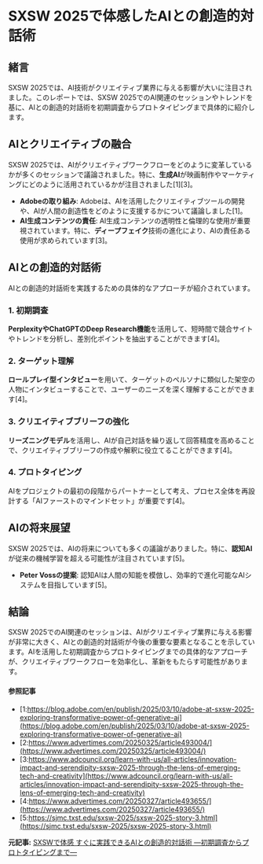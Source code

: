 # SXSW 2025で体感したAIとの創造的対話術

## 緒言

SXSW 2025では、AI技術がクリエイティブ業界に与える影響が大いに注目されました。このレポートでは、SXSW 2025でのAI関連のセッションやトレンドを基に、AIとの創造的対話術を初期調査からプロトタイピングまで具体的に紹介します。

## AIとクリエイティブの融合

SXSW 2025では、AIがクリエイティブワークフローをどのように変革しているかが多くのセッションで議論されました。特に、**生成AI**が映画制作やマーケティングにどのように活用されているかが注目されました[1][3]。

- **Adobeの取り組み**: Adobeは、AIを活用したクリエイティブツールの開発や、AIが人間の創造性をどのように支援するかについて議論しました[1]。
- **AI生成コンテンツの責任**: AI生成コンテンツの透明性と倫理的な使用が重要視されています。特に、**ディープフェイク**技術の進化により、AIの責任ある使用が求められています[3]。

## AIとの創造的対話術

AIとの創造的対話術を実践するための具体的なアプローチが紹介されています。

### 1. 初期調査
**PerplexityやChatGPTのDeep Research機能**を活用して、短時間で競合サイトやトレンドを分析し、差別化ポイントを抽出することができます[4]。

### 2. ターゲット理解
**ロールプレイ型インタビュー**を用いて、ターゲットのペルソナに類似した架空の人物にインタビューすることで、ユーザーのニーズを深く理解することができます[4]。

### 3. クリエイティブブリーフの強化
**リーズニングモデル**を活用し、AIが自己対話を繰り返して回答精度を高めることで、クリエイティブブリーフの作成や解釈に役立てることができます[4]。

### 4. プロトタイピング
AIをプロジェクトの最初の段階からパートナーとして考え、プロセス全体を再設計する「AIファーストのマインドセット」が重要です[4]。

## AIの将来展望

SXSW 2025では、AIの将来についても多くの議論がありました。特に、**認知AI**が従来の機械学習を超える可能性が注目されています[5]。

- **Peter Vossの提案**: 認知AIは人間の知能を模倣し、効率的で進化可能なAIシステムを目指しています[5]。

## 結論

SXSW 2025でのAI関連のセッションは、AIがクリエイティブ業界に与える影響が非常に大きく、AIとの創造的対話術が今後の重要な要素となることを示しています。AIを活用した初期調査からプロトタイピングまでの具体的なアプローチが、クリエイティブワークフローを効率化し、革新をもたらす可能性があります。

#### 参照記事
- [1:https://blog.adobe.com/en/publish/2025/03/10/adobe-at-sxsw-2025-exploring-transformative-power-of-generative-ai](https://blog.adobe.com/en/publish/2025/03/10/adobe-at-sxsw-2025-exploring-transformative-power-of-generative-ai)
- [2:https://www.advertimes.com/20250325/article493004/](https://www.advertimes.com/20250325/article493004/)
- [3:https://www.adcouncil.org/learn-with-us/all-articles/innovation-impact-and-serendipity-sxsw-2025-through-the-lens-of-emerging-tech-and-creativity](https://www.adcouncil.org/learn-with-us/all-articles/innovation-impact-and-serendipity-sxsw-2025-through-the-lens-of-emerging-tech-and-creativity)
- [4:https://www.advertimes.com/20250327/article493655/](https://www.advertimes.com/20250327/article493655/)
- [5:https://sjmc.txst.edu/sxsw-2025/sxsw-2025-story-3.html](https://sjmc.txst.edu/sxsw-2025/sxsw-2025-story-3.html)


**元記事:** [SXSWで体感 すぐに実践できるAIとの創造的対話術 ―初期調査からプロトタイピングまで―](https://www.advertimes.com/20250327/article493655/)